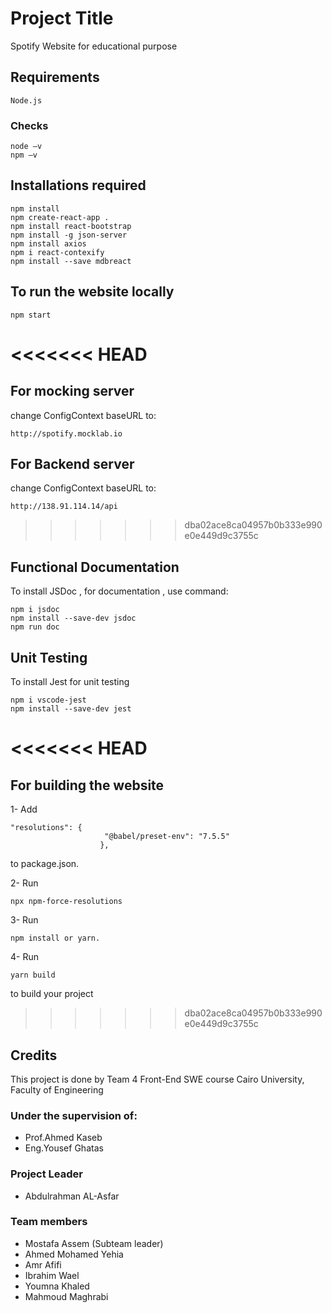# Project Title

Spotify Website for educational purpose 

## Requirements 
```
Node.js
```

### Checks
```
node –v
npm –v
```

## Installations required 
```
npm install
npm create-react-app .
npm install react-bootstrap
npm install -g json-server
npm install axios
npm i react-contexify
npm install --save mdbreact
```
## To run the website locally
```
npm start
```
<<<<<<< HEAD
=======
## For mocking server
change ConfigContext baseURL to:
```
http://spotify.mocklab.io
```
## For Backend server
change ConfigContext baseURL to:
```
http://138.91.114.14/api
```
>>>>>>> dba02ace8ca04957b0b333e990e0e449d9c3755c

## Functional Documentation 
To install JSDoc , for documentation , use command:
```
npm i jsdoc 
npm install --save-dev jsdoc
npm run doc
```

## Unit Testing 
To install Jest for unit testing 
```
npm i vscode-jest 
npm install --save-dev jest
```
<<<<<<< HEAD
=======
## For building the website
1- Add 
```
"resolutions": {
                     "@babel/preset-env": "7.5.5"
                    },

```
to package.json.

2- Run 
```
npx npm-force-resolutions
```

3- Run 
```
npm install or yarn.
```

4- Run 
```
yarn build
```
to build your project
>>>>>>> dba02ace8ca04957b0b333e990e0e449d9c3755c

## Credits 
This project is done by Team 4 Front-End SWE course Cairo University, Faculty of Engineering 
### Under the supervision of:
* Prof.Ahmed Kaseb
* Eng.Yousef Ghatas
### Project Leader
* Abdulrahman AL-Asfar
### Team members
* Mostafa Assem (Subteam leader)
* Ahmed Mohamed Yehia
* Amr Afifi
* Ibrahim Wael
* Youmna Khaled
* Mahmoud Maghrabi
